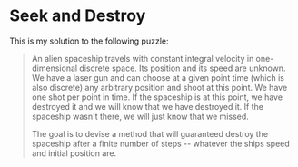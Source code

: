 # Seek and Destroy

This is my solution to the following puzzle:

> An alien spaceship travels with constant integral velocity in one-dimensional
> discrete space. Its position and its speed are unknown. We have a laser
> gun and can choose at a given point time (which is also discrete) 
> any arbitrary position and shoot at this 
> point. We have one shot per point in time.
> If the spaceship is at this point, we have destroyed it and 
> we will know that we have destroyed it. If the spaceship wasn't there,
> we will just know that we missed.
> 
> The goal is to devise a method that will guaranteed destroy the 
> spaceship after a finite number of steps -- whatever the ships speed and
> initial position are.


